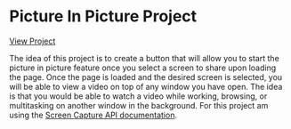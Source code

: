 # Picture In Picture Project

[View Project](https://focused-ptolemy-14dcc7.netlify.app)

The idea of this project is to create a button that will allow you to start the picture in picture feature once you select a screen to share upon loading the page.  Once the page is loaded and the desired screen is selected, you will be able to view a video on top of any window you have open. The idea is that you would be able to watch a video while working, browsing, or multitasking on another window in the background. For this project am using the [Screen Capture API documentation](https://developer.mozilla.org/en-US/docs/Web/API/Screen_Capture_API/Using_Screen_Capture).
